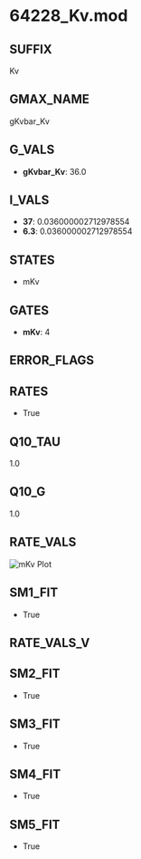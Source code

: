# 64228_Kv.mod

## SUFFIX

Kv

## GMAX_NAME

gKvbar_Kv

## G_VALS

- **gKvbar_Kv**: 36.0

## I_VALS

- **37**: 0.036000002712978554
- **6.3**: 0.036000002712978554

## STATES

- mKv

## GATES

- **mKv**: 4

## ERROR_FLAGS


## RATES

- True

## Q10_TAU

1.0

## Q10_G

1.0

## RATE_VALS

![mKv Plot](/Users/pbozelos/Dropbox/icg-Chai-Panos/supermodels/output_markdown_files/K/64228_Kv.mod/images/mKv.png)

## SM1_FIT

- True

## RATE_VALS_V

## SM2_FIT

- True

## SM3_FIT

- True

## SM4_FIT

- True

## SM5_FIT

- True

